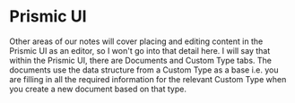 # Prismic UI

Other areas of our notes will cover placing and editing content in the Prismic UI as an editor, so I won't go into that detail here. I will say that within the Prismic UI, there are Documents and Custom Type tabs. The documents use the data structure from a Custom Type as a base i.e. you are filling in all the required information for the relevant Custom Type when you create a new document based on that type. 